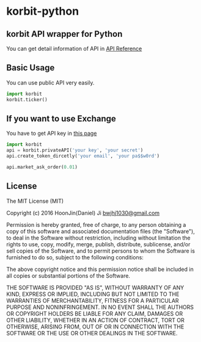 # korbit-python

## korbit API wrapper for Python

You can get detail information of API in [API Reference](https://apidocs.korbit.co.kr/)

## Basic Usage
You can use public API very easily.
```python
import korbit
korbit.ticker()
```

## If you want to use Exchange
You have to get API key in [this page](https://www.korbit.co.kr/settings/api)
```python
import korbit
api = korbit.privateAPI('your key', 'your secret')
api.create_token_dircetly('your email', 'your pa$$w0rd')

api.market_ask_order(0.01)
```


## License
The MIT License (MIT)

Copyright (c) 2016 HoonJin(Daniel) Ji bwjhj1030@gmail.com

Permission is hereby granted, free of charge, to any person obtaining a copy
of this software and associated documentation files (the "Software"), to deal
in the Software without restriction, including without limitation the rights
to use, copy, modify, merge, publish, distribute, sublicense, and/or sell
copies of the Software, and to permit persons to whom the Software is
furnished to do so, subject to the following conditions:

The above copyright notice and this permission notice shall be included in all
copies or substantial portions of the Software.

THE SOFTWARE IS PROVIDED "AS IS", WITHOUT WARRANTY OF ANY KIND, EXPRESS OR
IMPLIED, INCLUDING BUT NOT LIMITED TO THE WARRANTIES OF MERCHANTABILITY,
FITNESS FOR A PARTICULAR PURPOSE AND NONINFRINGEMENT. IN NO EVENT SHALL THE
AUTHORS OR COPYRIGHT HOLDERS BE LIABLE FOR ANY CLAIM, DAMAGES OR OTHER
LIABILITY, WHETHER IN AN ACTION OF CONTRACT, TORT OR OTHERWISE, ARISING FROM,
OUT OF OR IN CONNECTION WITH THE SOFTWARE OR THE USE OR OTHER DEALINGS IN THE
SOFTWARE.
